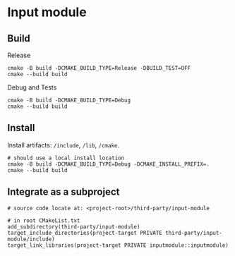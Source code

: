 # Input module

## Build
Release
```
cmake -B build -DCMAKE_BUILD_TYPE=Release -DBUILD_TEST=OFF
cmake --build build
```

Debug and Tests
```
cmake -B build -DCMAKE_BUILD_TYPE=Debug
cmake --build build
```

## Install
Install artifacts: `/include`, `/lib`, `/cmake`.
```
# should use a local install location
cmake -B build -DCMAKE_BUILD_TYPE=Debug -DCMAKE_INSTALL_PREFIX=.
cmake --build build
```

## Integrate as a subproject
```
# source code locate at: <project-root>/third-party/input-module

# in root CMakeList.txt
add_subdirectory(third-party/input-module)
target_include_directories(project-target PRIVATE third-party/input-module/include)
target_link_libraries(project-target PRIVATE inputmodule::inputmodule)
```